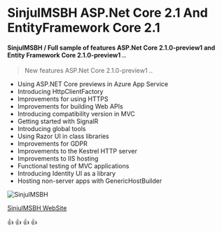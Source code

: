 # SinjulMSBH ASP.Net Core 2.1 And EntityFramework Core 2.1

#### SinjulMSBH / Full sample of features ASP.Net Core 2.1.0-preview1 and Entity Framework Core 2.1.0-preview1 ..

>New features ASP.Net Core 2.1.0-preview1 ..
* Using ASP.NET Core previews in Azure App Service
* Introducing HttpClientFactory
* Improvements for using HTTPS
* Improvements for building Web APIs
* Introducing compatibility version in MVC
* Getting started with SignalR
* Introducing global tools
* Using Razor UI in class libraries
* Improvements for GDPR
* Improvements to the Kestrel HTTP server
* Improvements to IIS hosting
* Functional testing of MVC applications
* Introducing Identity UI as a library
* Hosting non-server apps with GenericHostBuilder

![SinjulMSBH](http://uupload.ir/files/pl3s_2018-03-20_023641.png)

[SinjulMSBH WebSite](https://SinjulMSBH.com)

:+1: :+1: :+1: :+1: 
